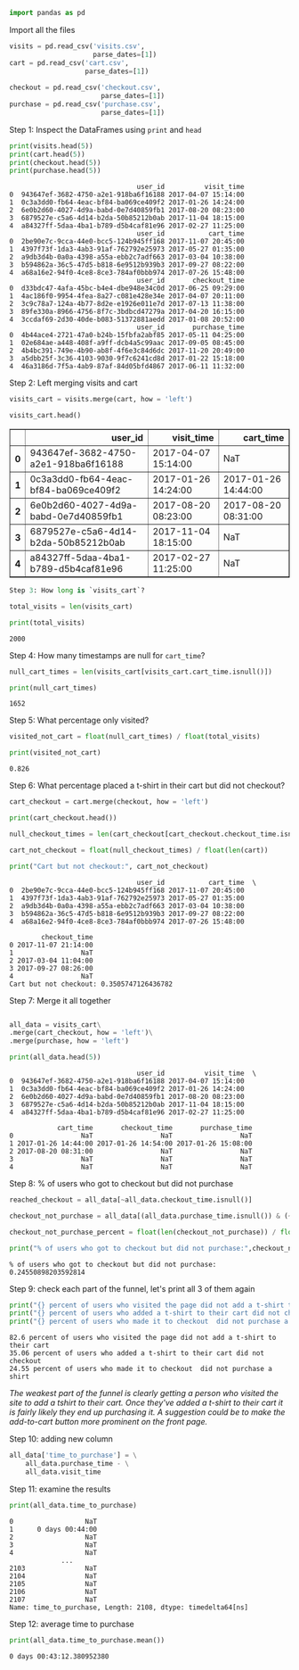 ```python
import pandas as pd
```

Import all the files


```python
visits = pd.read_csv('visits.csv',
                     parse_dates=[1])
cart = pd.read_csv('cart.csv',
                   parse_dates=[1])
                   
checkout = pd.read_csv('checkout.csv',
                       parse_dates=[1])
purchase = pd.read_csv('purchase.csv',
                       parse_dates=[1])
```

Step 1: Inspect the DataFrames using `print` and `head`


```python
print(visits.head(5))
print(cart.head(5))
print(checkout.head(5))
print(purchase.head(5))
```

                                    user_id          visit_time
    0  943647ef-3682-4750-a2e1-918ba6f16188 2017-04-07 15:14:00
    1  0c3a3dd0-fb64-4eac-bf84-ba069ce409f2 2017-01-26 14:24:00
    2  6e0b2d60-4027-4d9a-babd-0e7d40859fb1 2017-08-20 08:23:00
    3  6879527e-c5a6-4d14-b2da-50b85212b0ab 2017-11-04 18:15:00
    4  a84327ff-5daa-4ba1-b789-d5b4caf81e96 2017-02-27 11:25:00
                                    user_id           cart_time
    0  2be90e7c-9cca-44e0-bcc5-124b945ff168 2017-11-07 20:45:00
    1  4397f73f-1da3-4ab3-91af-762792e25973 2017-05-27 01:35:00
    2  a9db3d4b-0a0a-4398-a55a-ebb2c7adf663 2017-03-04 10:38:00
    3  b594862a-36c5-47d5-b818-6e9512b939b3 2017-09-27 08:22:00
    4  a68a16e2-94f0-4ce8-8ce3-784af0bbb974 2017-07-26 15:48:00
                                    user_id       checkout_time
    0  d33bdc47-4afa-45bc-b4e4-dbe948e34c0d 2017-06-25 09:29:00
    1  4ac186f0-9954-4fea-8a27-c081e428e34e 2017-04-07 20:11:00
    2  3c9c78a7-124a-4b77-8d2e-e1926e011e7d 2017-07-13 11:38:00
    3  89fe330a-8966-4756-8f7c-3bdbcd47279a 2017-04-20 16:15:00
    4  3ccdaf69-2d30-40de-b083-51372881aedd 2017-01-08 20:52:00
                                    user_id       purchase_time
    0  4b44ace4-2721-47a0-b24b-15fbfa2abf85 2017-05-11 04:25:00
    1  02e684ae-a448-408f-a9ff-dcb4a5c99aac 2017-09-05 08:45:00
    2  4b4bc391-749e-4b90-ab8f-4f6e3c84d6dc 2017-11-20 20:49:00
    3  a5dbb25f-3c36-4103-9030-9f7c6241cd8d 2017-01-22 15:18:00
    4  46a3186d-7f5a-4ab9-87af-84d05bfd4867 2017-06-11 11:32:00
    

Step 2: Left merging visits and cart


```python
visits_cart = visits.merge(cart, how = 'left')

visits_cart.head()
```




<div>
<style scoped>
    .dataframe tbody tr th:only-of-type {
        vertical-align: middle;
    }

    .dataframe tbody tr th {
        vertical-align: top;
    }

    .dataframe thead th {
        text-align: right;
    }
</style>
<table border="1" class="dataframe">
  <thead>
    <tr style="text-align: right;">
      <th></th>
      <th>user_id</th>
      <th>visit_time</th>
      <th>cart_time</th>
    </tr>
  </thead>
  <tbody>
    <tr>
      <th>0</th>
      <td>943647ef-3682-4750-a2e1-918ba6f16188</td>
      <td>2017-04-07 15:14:00</td>
      <td>NaT</td>
    </tr>
    <tr>
      <th>1</th>
      <td>0c3a3dd0-fb64-4eac-bf84-ba069ce409f2</td>
      <td>2017-01-26 14:24:00</td>
      <td>2017-01-26 14:44:00</td>
    </tr>
    <tr>
      <th>2</th>
      <td>6e0b2d60-4027-4d9a-babd-0e7d40859fb1</td>
      <td>2017-08-20 08:23:00</td>
      <td>2017-08-20 08:31:00</td>
    </tr>
    <tr>
      <th>3</th>
      <td>6879527e-c5a6-4d14-b2da-50b85212b0ab</td>
      <td>2017-11-04 18:15:00</td>
      <td>NaT</td>
    </tr>
    <tr>
      <th>4</th>
      <td>a84327ff-5daa-4ba1-b789-d5b4caf81e96</td>
      <td>2017-02-27 11:25:00</td>
      <td>NaT</td>
    </tr>
  </tbody>
</table>
</div>




```python
Step 3: How long is `visits_cart`?
```


```python
total_visits = len(visits_cart)

print(total_visits)
```

    2000
    

Step 4: How many timestamps are null for `cart_time`?


```python
null_cart_times = len(visits_cart[visits_cart.cart_time.isnull()])

print(null_cart_times)
```

    1652
    

Step 5: What percentage only visited?


```python
visited_not_cart = float(null_cart_times) / float(total_visits)

print(visited_not_cart)
```

    0.826
    

Step 6: What percentage placed a t-shirt in their cart but did not checkout?


```python
cart_checkout = cart.merge(checkout, how = 'left')

print(cart_checkout.head())

null_checkout_times = len(cart_checkout[cart_checkout.checkout_time.isnull()])

cart_not_checkout = float(null_checkout_times) / float(len(cart))

print("Cart but not checkout:", cart_not_checkout)
```

                                    user_id           cart_time  \
    0  2be90e7c-9cca-44e0-bcc5-124b945ff168 2017-11-07 20:45:00   
    1  4397f73f-1da3-4ab3-91af-762792e25973 2017-05-27 01:35:00   
    2  a9db3d4b-0a0a-4398-a55a-ebb2c7adf663 2017-03-04 10:38:00   
    3  b594862a-36c5-47d5-b818-6e9512b939b3 2017-09-27 08:22:00   
    4  a68a16e2-94f0-4ce8-8ce3-784af0bbb974 2017-07-26 15:48:00   
    
            checkout_time  
    0 2017-11-07 21:14:00  
    1                 NaT  
    2 2017-03-04 11:04:00  
    3 2017-09-27 08:26:00  
    4                 NaT  
    Cart but not checkout: 0.3505747126436782
    

Step 7: Merge it all together


```python

all_data = visits_cart\
.merge(cart_checkout, how = 'left')\
.merge(purchase, how = 'left')

print(all_data.head(5))
```

                                    user_id          visit_time  \
    0  943647ef-3682-4750-a2e1-918ba6f16188 2017-04-07 15:14:00   
    1  0c3a3dd0-fb64-4eac-bf84-ba069ce409f2 2017-01-26 14:24:00   
    2  6e0b2d60-4027-4d9a-babd-0e7d40859fb1 2017-08-20 08:23:00   
    3  6879527e-c5a6-4d14-b2da-50b85212b0ab 2017-11-04 18:15:00   
    4  a84327ff-5daa-4ba1-b789-d5b4caf81e96 2017-02-27 11:25:00   
    
                cart_time       checkout_time       purchase_time  
    0                 NaT                 NaT                 NaT  
    1 2017-01-26 14:44:00 2017-01-26 14:54:00 2017-01-26 15:08:00  
    2 2017-08-20 08:31:00                 NaT                 NaT  
    3                 NaT                 NaT                 NaT  
    4                 NaT                 NaT                 NaT  
    

Step 8: % of users who got to checkout but did not purchase


```python
reached_checkout = all_data[~all_data.checkout_time.isnull()]

checkout_not_purchase = all_data[(all_data.purchase_time.isnull()) & (~all_data.checkout_time.isnull())]

checkout_not_purchase_percent = float(len(checkout_not_purchase)) / float(len(reached_checkout))

print("% of users who got to checkout but did not purchase:",checkout_not_purchase_percent)
```

    % of users who got to checkout but did not purchase: 0.24550898203592814
    

Step 9: check each part of the funnel, let's print all 3 of them again


```python
print("{} percent of users who visited the page did not add a t-shirt to their cart".format(round(visited_not_cart*100, 2)))
print("{} percent of users who added a t-shirt to their cart did not checkout".format(round(cart_not_checkout*100, 2)))
print("{} percent of users who made it to checkout  did not purchase a shirt".format(round( checkout_not_purchase_percent*100, 2)))
```

    82.6 percent of users who visited the page did not add a t-shirt to their cart
    35.06 percent of users who added a t-shirt to their cart did not checkout
    24.55 percent of users who made it to checkout  did not purchase a shirt
    

*The weakest part of the funnel is clearly getting a person who visited the site to add a tshirt to their cart. Once they've added a t-shirt to their cart it is fairly likely they end up purchasing it. A suggestion could be to make the add-to-cart button more prominent on the front page.*


Step 10: adding new column


```python
all_data['time_to_purchase'] = \
    all_data.purchase_time - \
    all_data.visit_time
```

Step 11: examine the results


```python
print(all_data.time_to_purchase)
```

    0                  NaT
    1      0 days 00:44:00
    2                  NaT
    3                  NaT
    4                  NaT
                 ...      
    2103               NaT
    2104               NaT
    2105               NaT
    2106               NaT
    2107               NaT
    Name: time_to_purchase, Length: 2108, dtype: timedelta64[ns]
    

Step 12: average time to purchase


```python
print(all_data.time_to_purchase.mean())
```

    0 days 00:43:12.380952380
    


```python

```
